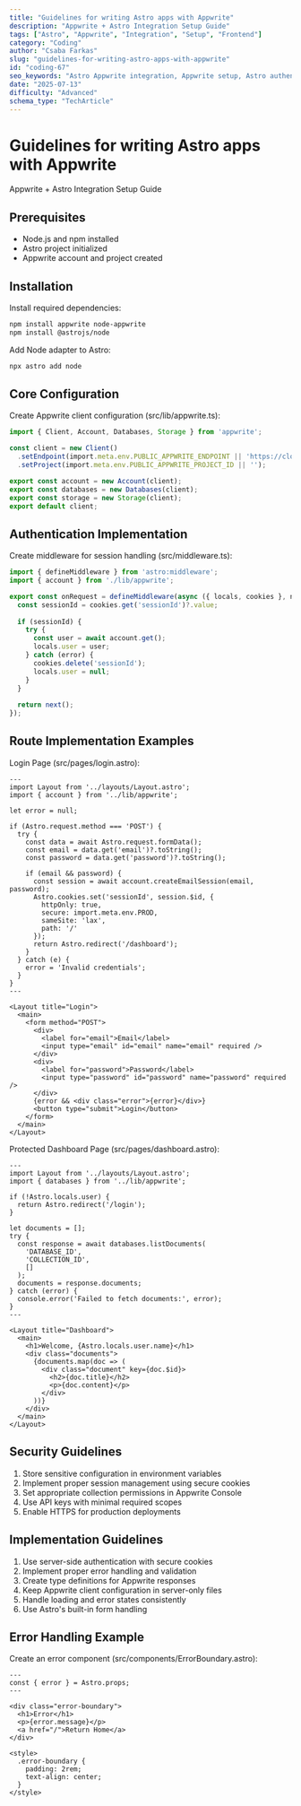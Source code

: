 ```yaml
---
title: "Guidelines for writing Astro apps with Appwrite"
description: "Appwrite + Astro Integration Setup Guide"
tags: ["Astro", "Appwrite", "Integration", "Setup", "Frontend"]
category: "Coding"
author: "Csaba Farkas"
slug: "guidelines-for-writing-astro-apps-with-appwrite"
id: "coding-67"
seo_keywords: "Astro Appwrite integration, Appwrite setup, Astro authentication, Server-side rendering, Astro middleware"
date: "2025-07-13"
difficulty: "Advanced"
schema_type: "TechArticle"
---
```


# Guidelines for writing Astro apps with Appwrite

Appwrite + Astro Integration Setup Guide

## Prerequisites

- Node.js and npm installed
- Astro project initialized
- Appwrite account and project created

## Installation

Install required dependencies:

```bash
npm install appwrite node-appwrite
npm install @astrojs/node
```

Add Node adapter to Astro:

```bash
npx astro add node
```

## Core Configuration

Create Appwrite client configuration (src/lib/appwrite.ts):

```typescript
import { Client, Account, Databases, Storage } from 'appwrite';

const client = new Client()
  .setEndpoint(import.meta.env.PUBLIC_APPWRITE_ENDPOINT || 'https://cloud.appwrite.io/v1')
  .setProject(import.meta.env.PUBLIC_APPWRITE_PROJECT_ID || '');

export const account = new Account(client);
export const databases = new Databases(client);
export const storage = new Storage(client);
export default client;
```

## Authentication Implementation

Create middleware for session handling (src/middleware.ts):

```typescript
import { defineMiddleware } from 'astro:middleware';
import { account } from './lib/appwrite';

export const onRequest = defineMiddleware(async ({ locals, cookies }, next) => {
  const sessionId = cookies.get('sessionId')?.value;
  
  if (sessionId) {
    try {
      const user = await account.get();
      locals.user = user;
    } catch (error) {
      cookies.delete('sessionId');
      locals.user = null;
    }
  }
  
  return next();
});
```

## Route Implementation Examples

Login Page (src/pages/login.astro):

```astro
---
import Layout from '../layouts/Layout.astro';
import { account } from '../lib/appwrite';

let error = null;

if (Astro.request.method === 'POST') {
  try {
    const data = await Astro.request.formData();
    const email = data.get('email')?.toString();
    const password = data.get('password')?.toString();

    if (email && password) {
      const session = await account.createEmailSession(email, password);
      Astro.cookies.set('sessionId', session.$id, {
        httpOnly: true,
        secure: import.meta.env.PROD,
        sameSite: 'lax',
        path: '/'
      });
      return Astro.redirect('/dashboard');
    }
  } catch (e) {
    error = 'Invalid credentials';
  }
}
---

<Layout title="Login">
  <main>
    <form method="POST">
      <div>
        <label for="email">Email</label>
        <input type="email" id="email" name="email" required />
      </div>
      <div>
        <label for="password">Password</label>
        <input type="password" id="password" name="password" required />
      </div>
      {error && <div class="error">{error}</div>}
      <button type="submit">Login</button>
    </form>
  </main>
</Layout>
```

Protected Dashboard Page (src/pages/dashboard.astro):

```astro
---
import Layout from '../layouts/Layout.astro';
import { databases } from '../lib/appwrite';

if (!Astro.locals.user) {
  return Astro.redirect('/login');
}

let documents = [];
try {
  const response = await databases.listDocuments(
    'DATABASE_ID',
    'COLLECTION_ID',
    []
  );
  documents = response.documents;
} catch (error) {
  console.error('Failed to fetch documents:', error);
}
---

<Layout title="Dashboard">
  <main>
    <h1>Welcome, {Astro.locals.user.name}</h1>
    <div class="documents">
      {documents.map(doc => (
        <div class="document" key={doc.$id}>
          <h2>{doc.title}</h2>
          <p>{doc.content}</p>
        </div>
      ))}
    </div>
  </main>
</Layout>
```

## Security Guidelines

1. Store sensitive configuration in environment variables
2. Implement proper session management using secure cookies
3. Set appropriate collection permissions in Appwrite Console
4. Use API keys with minimal required scopes
5. Enable HTTPS for production deployments

## Implementation Guidelines

1. Use server-side authentication with secure cookies
2. Implement proper error handling and validation
3. Create type definitions for Appwrite responses
4. Keep Appwrite client configuration in server-only files
5. Handle loading and error states consistently
6. Use Astro's built-in form handling

## Error Handling Example

Create an error component (src/components/ErrorBoundary.astro):

```astro
---
const { error } = Astro.props;
---

<div class="error-boundary">
  <h1>Error</h1>
  <p>{error.message}</p>
  <a href="/">Return Home</a>
</div>

<style>
  .error-boundary {
    padding: 2rem;
    text-align: center;
  }
</style>
```
